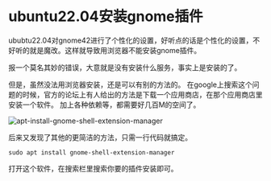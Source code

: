 # ubuntu22.04安装gnome插件


ububtu22.04对gnome42进行了个性化的设置，好听点的话是个性化的设置，不好听的就是魔改。这样就导致用浏览器不能安装gnome插件。
<!--more-->
报一个莫名其妙的错误，大意就是没有安装什么服务，事实上是安装的了。

但是，虽然没法用浏览器安装，还是可以有别的方法的。 在google上搜索这个问题的时候，官方的论坛上有人给出的方法是下载一个应用商店，在那个应用商店里安装一个软件。 加上各种依赖等，都需要好几百M的空间了。

![apt-install-gnome-shell-extension-manager](https://cdn.staticaly.com/gh/ewader/img@master/20221022/apt-install-gnome-shell-extension-manager.1bh4yyxm6u8.webp)

后来又发现了其他的更简洁的方法，只需一行代码就搞定。
```
sudo apt install gnome-shell-extension-manager
```


打开这个软件，在搜索栏里搜索你要的插件安装即可。



